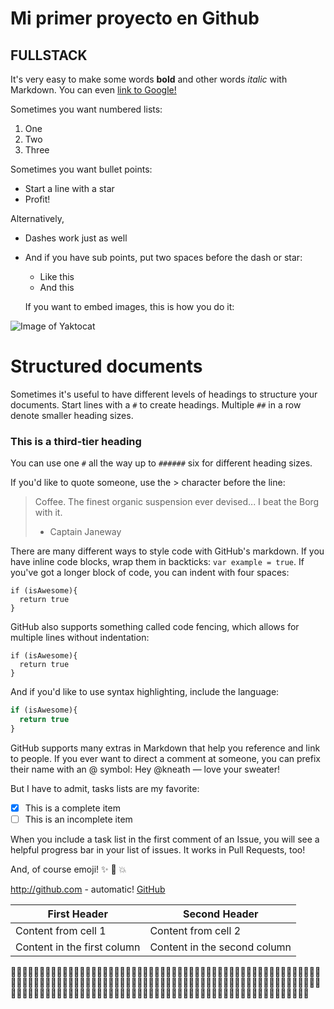 # Mi primer proyecto en Github
## FULLSTACK

It's very easy to make some words **bold** and other words *italic* with Markdown. You can even [link to Google!](http://google.com)

Sometimes you want numbered lists:

1. One
2. Two
3. Three

Sometimes you want bullet points:

* Start a line with a star
* Profit!

Alternatively,

- Dashes work just as well
- And if you have sub points, put two spaces before the dash or star:
  - Like this
  - And this

  If you want to embed images, this is how you do it:

![Image of Yaktocat](https://octodex.github.com/images/yaktocat.png)

# Structured documents

Sometimes it's useful to have different levels of headings to structure your documents. Start lines with a `#` to create headings. Multiple `##` in a row denote smaller heading sizes.

### This is a third-tier heading

You can use one `#` all the way up to `######` six for different heading sizes.

If you'd like to quote someone, use the > character before the line:

> Coffee. The finest organic suspension ever devised... I beat the Borg with it.
> - Captain Janeway


There are many different ways to style code with GitHub's markdown. If you have inline code blocks, wrap them in backticks: `var example = true`.  If you've got a longer block of code, you can indent with four spaces:

    if (isAwesome){
      return true
    }

GitHub also supports something called code fencing, which allows for multiple lines without indentation:

```
if (isAwesome){
  return true
}
```

And if you'd like to use syntax highlighting, include the language:

```javascript
if (isAwesome){
  return true
}
```

GitHub supports many extras in Markdown that help you reference and link to people. If you ever want to direct a comment at someone, you can prefix their name with an @ symbol: Hey @kneath — love your sweater!

But I have to admit, tasks lists are my favorite:

- [x] This is a complete item
- [ ] This is an incomplete item

When you include a task list in the first comment of an Issue, you will see a helpful progress bar in your list of issues. It works in Pull Requests, too!

And, of course emoji! :sparkles: :camel: :boom:

http://github.com - automatic!
[GitHub](http://github.com)


First Header | Second Header
------------ | -------------
Content from cell 1 | Content from cell 2
Content in the first column | Content in the second column


:dog::dog::dog::dog::dog::dog::dog::dog::dog::dog::dog::dog::dog::dog::dog::dog::dog::dog::dog::dog::dog::dog::dog::dog::dog::dog::dog::dog::dog::dog::dog::dog::dog::dog::dog::dog::dog::dog::dog::dog::dog::dog::dog::dog::dog::dog::dog::dog::dog::dog::dog::dog::dog::dog::dog::dog::dog::dog::dog::dog::dog::dog::dog::dog::dog::dog::dog::dog::dog::dog::dog::dog::dog::dog::dog::dog::dog::dog::dog::dog::dog::dog::dog::dog::dog::dog::dog::dog::dog::dog::dog::dog::dog::dog::dog::dog::dog::dog::dog::dog::dog::dog::dog::dog::dog::dog::dog::dog::dog::dog::dog::dog::dog::dog::dog::dog::dog::dog::dog::dog::dog::dog::dog::dog::dog::dog::dog::dog::dog::dog::dog::dog::dog::dog::dog::dog::dog::dog::dog::dog::dog::dog::dog::dog::dog::dog::dog::dog::dog::dog::dog::dog::dog::dog::dog::dog::dog::dog::dog::dog: